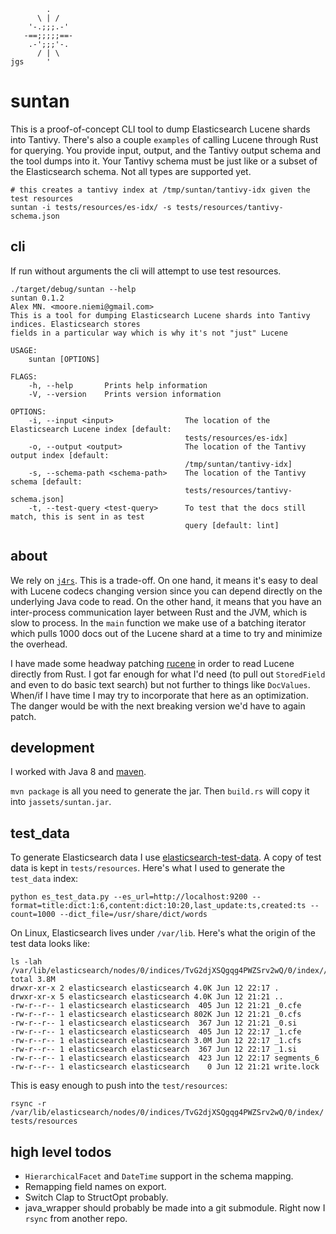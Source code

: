 ```
        .
      \ | /
    '-.;;;.-'
   -==;;;;;==-
    .-';;;'-.
      / | \
jgs     '
```
# suntan

This is a proof-of-concept CLI tool to dump Elasticsearch Lucene shards into Tantivy. There's also a couple `examples` of calling Lucene through Rust for querying. You provide input, output, and the Tantivy output schema and the tool dumps into it. Your Tantivy schema must be just like or a subset of the Elasticsearch schema. Not all types are supported yet.

```
# this creates a tantivy index at /tmp/suntan/tantivy-idx given the test resources
suntan -i tests/resources/es-idx/ -s tests/resources/tantivy-schema.json
```

## cli

If run without arguments the cli will attempt to use test resources.

```
./target/debug/suntan --help
suntan 0.1.2
Alex MN. <moore.niemi@gmail.com>
This is a tool for dumping Elasticsearch Lucene shards into Tantivy indices. Elasticsearch stores
fields in a particular way which is why it's not "just" Lucene

USAGE:
    suntan [OPTIONS]

FLAGS:
    -h, --help       Prints help information
    -V, --version    Prints version information

OPTIONS:
    -i, --input <input>                The location of the Elasticsearch Lucene index [default:
                                       tests/resources/es-idx]
    -o, --output <output>              The location of the Tantivy output index [default:
                                       /tmp/suntan/tantivy-idx]
    -s, --schema-path <schema-path>    The location of the Tantivy schema [default:
                                       tests/resources/tantivy-schema.json]
    -t, --test-query <test-query>      To test that the docs still match, this is sent in as test
                                       query [default: lint]
```

## about

We rely on [`j4rs`](https://github.com/astonbitecode/j4rs). This is a trade-off. On one hand, it means it's easy to deal with Lucene codecs changing version since you can depend directly on the underlying Java code to read. On the other hand, it means that you have an inter-process communication layer between Rust and the JVM, which is slow to process. In the `main` function we make use of a batching iterator which pulls 1000 docs out of the Lucene shard at a time to try and minimize the overhead.

I have made some headway patching [rucene](https://github.com/zhihu/rucene) in order to read Lucene directly from Rust. I got far enough for what I'd need (to pull out `StoredField` and even to do basic text search) but not further to things like `DocValues`. When/if I have time I may try to incorporate that here as an optimization. The danger would be with the next breaking version we'd have to again patch.

## development

I worked with Java 8 and [maven](https://maven.apache.org/what-is-maven.html). 

`mvn package` is all you need to generate the jar. Then `build.rs` will copy it into `jassets/suntan.jar`.

## test_data

To generate Elasticsearch data I use [elasticsearch-test-data](https://github.com/oliver006/elasticsearch-test-data). A copy of test data is kept in `tests/resources`. Here's what I used to generate the `test_data` index:

```
python es_test_data.py --es_url=http://localhost:9200 --format=title:dict:1:6,content:dict:10:20,last_update:ts,created:ts --count=1000 --dict_file=/usr/share/dict/words
```

On Linux, Elasticsearch lives under `/var/lib`. Here's what the origin of the test data looks like:

```
ls -lah /var/lib/elasticsearch/nodes/0/indices/TvG2djXSQgqg4PWZSrv2wQ/0/index//0/indices/TvG2djXSQgqg4PWZSrv2wQ/0/index/
total 3.8M
drwxr-xr-x 2 elasticsearch elasticsearch 4.0K Jun 12 22:17 .
drwxr-xr-x 5 elasticsearch elasticsearch 4.0K Jun 12 21:21 ..
-rw-r--r-- 1 elasticsearch elasticsearch  405 Jun 12 21:21 _0.cfe
-rw-r--r-- 1 elasticsearch elasticsearch 802K Jun 12 21:21 _0.cfs
-rw-r--r-- 1 elasticsearch elasticsearch  367 Jun 12 21:21 _0.si
-rw-r--r-- 1 elasticsearch elasticsearch  405 Jun 12 22:17 _1.cfe
-rw-r--r-- 1 elasticsearch elasticsearch 3.0M Jun 12 22:17 _1.cfs
-rw-r--r-- 1 elasticsearch elasticsearch  367 Jun 12 22:17 _1.si
-rw-r--r-- 1 elasticsearch elasticsearch  423 Jun 12 22:17 segments_6
-rw-r--r-- 1 elasticsearch elasticsearch    0 Jun 12 21:21 write.lock
```

This is easy enough to push into the `test/resources`:

```
rsync -r /var/lib/elasticsearch/nodes/0/indices/TvG2djXSQgqg4PWZSrv2wQ/0/index/ tests/resources
```

## high level todos

- `HierarchicalFacet` and `DateTime` support in the schema mapping.
- Remapping field names on export.
- Switch Clap to StructOpt probably.
- java_wrapper should probably be made into a git submodule. Right now I `rsync` from another repo.